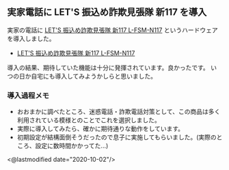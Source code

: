 ## 実家電話に LET'S 振込め詐欺見張隊 新117 を導入

実家の電話に [LET'S 振込め詐欺見張隊 新117 L-FSM-N117](https://www.amazon.co.jp/dp/B00L6B77E4) というハードウェアを導入しました。

- [LET'S 振込め詐欺見張隊 新117 L-FSM-N117](https://www.amazon.co.jp/dp/B00L6B77E4)

導入の結果、期待していた機能は十分に発揮されています。良かったです。
いつの日か自宅にも導入してみようかしらと思いました。

### 導入過程メモ

- おおまかに調べたところ、迷惑電話・詐欺電話対策として、この商品は多く利用されている模様とのことでこれを選択しました。
- 実際に導入してみたら、確かに期待通りな動作をしています。
- 初期設定が結構面倒そうだったので息子に実施してもらいました。(実際のところ、設定に数時間かかってた...)

<@lastmodified date="2020-10-02"/>
